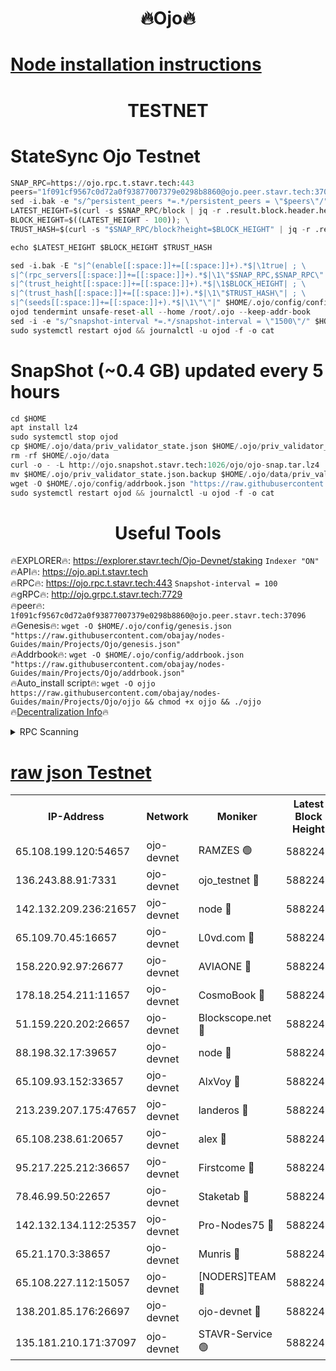 <h1 align="center"> 🔥Ojo🔥</h1>

[Node installation instructions](https://github.com/obajay/nodes-Guides/tree/main/Projects/Ojo)
=

<h1 align="center"> TESTNET</h1>

# StateSync Ojo Testnet
```python
SNAP_RPC=https://ojo.rpc.t.stavr.tech:443
peers="1f091cf9567c0d72a0f93877007379e0298b8860@ojo.peer.stavr.tech:37096"
sed -i.bak -e "s/^persistent_peers *=.*/persistent_peers = \"$peers\"/" $HOME/.ojo/config/config.toml
LATEST_HEIGHT=$(curl -s $SNAP_RPC/block | jq -r .result.block.header.height); \
BLOCK_HEIGHT=$((LATEST_HEIGHT - 100)); \
TRUST_HASH=$(curl -s "$SNAP_RPC/block?height=$BLOCK_HEIGHT" | jq -r .result.block_id.hash)

echo $LATEST_HEIGHT $BLOCK_HEIGHT $TRUST_HASH

sed -i.bak -E "s|^(enable[[:space:]]+=[[:space:]]+).*$|\1true| ; \
s|^(rpc_servers[[:space:]]+=[[:space:]]+).*$|\1\"$SNAP_RPC,$SNAP_RPC\"| ; \
s|^(trust_height[[:space:]]+=[[:space:]]+).*$|\1$BLOCK_HEIGHT| ; \
s|^(trust_hash[[:space:]]+=[[:space:]]+).*$|\1\"$TRUST_HASH\"| ; \
s|^(seeds[[:space:]]+=[[:space:]]+).*$|\1\"\"|" $HOME/.ojo/config/config.toml
ojod tendermint unsafe-reset-all --home /root/.ojo --keep-addr-book
sed -i -e "s/^snapshot-interval *=.*/snapshot-interval = \"1500\"/" $HOME/.ojo/config/app.toml
sudo systemctl restart ojod && journalctl -u ojod -f -o cat
```
# SnapShot (~0.4 GB) updated every 5 hours
```python
cd $HOME
apt install lz4
sudo systemctl stop ojod
cp $HOME/.ojo/data/priv_validator_state.json $HOME/.ojo/priv_validator_state.json.backup
rm -rf $HOME/.ojo/data
curl -o - -L http://ojo.snapshot.stavr.tech:1026/ojo/ojo-snap.tar.lz4 | lz4 -c -d - | tar -x -C $HOME/.ojo --strip-components 2
mv $HOME/.ojo/priv_validator_state.json.backup $HOME/.ojo/data/priv_validator_state.json
wget -O $HOME/.ojo/config/addrbook.json "https://raw.githubusercontent.com/obajay/nodes-Guides/main/Projects/Ojo/addrbook.json"
sudo systemctl restart ojod && journalctl -u ojod -f -o cat
```
 <h1 align="center"> Useful Tools</h1>

🔥EXPLORER🔥:        https://explorer.stavr.tech/Ojo-Devnet/staking        `Indexer "ON"` \
🔥API🔥:                     https://ojo.api.t.stavr.tech \
🔥RPC🔥:                    https://ojo.rpc.t.stavr.tech:443              `Snapshot-interval = 100` \
🔥gRPC🔥:                  http://ojo.grpc.t.stavr.tech:7729 \
🔥peer🔥:                   `1f091cf9567c0d72a0f93877007379e0298b8860@ojo.peer.stavr.tech:37096` \
🔥Genesis🔥:    ```wget -O $HOME/.ojo/config/genesis.json "https://raw.githubusercontent.com/obajay/nodes-Guides/main/Projects/Ojo/genesis.json"``` \
🔥Addrbook🔥:    ```wget -O $HOME/.ojo/config/addrbook.json "https://raw.githubusercontent.com/obajay/nodes-Guides/main/Projects/Ojo/addrbook.json"``` \
🔥Auto_install script🔥: ```wget -O ojjo https://raw.githubusercontent.com/obajay/nodes-Guides/main/Projects/Ojo/ojjo && chmod +x ojjo && ./ojjo``` \
🔥[Decentralization Info](https://github.com/obajay/StateSync-snapshots/tree/main/Projects/Ojo/Decentralization)🔥



<details>
<summary>RPC Scanning</summary>

<h2 align="center"> We scan nodes in real time every 4 hours. And we provide the final result of RPC endpoints.
We cannot influence the operation of these nodes in any way. </h2>


```python
If Voting Power is higher than 0 --> then the Node is a validator of the network and may be subject to attack and be a potential threat to the chain.
```
```python
We marked such validators with a red symbol
```

</details>

[raw json Testnet](https://rpc-check.ojot.stavr.tech/ojot/rpc-ojot-result.json)
=


<table><tr><th>IP-Address</th><th>Network</th><th>Moniker</th><th>Latest Block Height</th><th>Earliest Block Height</th><th>Catching Up</th><th>Tx Index</th><th>Voting Power</th><th>Scan Time</th></tr><tr><td>65.108.199.120:54657</td><td>ojo-devnet</td><td>RAMZES 🟢</td><td>5882240</td><td>306156</td><td>False</td><td>on</td><td>0</td><td>2024-03-14T19:59:17.323343814UTC</td></tr><tr><td>136.243.88.91:7331</td><td>ojo-devnet</td><td>ojo_testnet 🔴</td><td>5882242</td><td>308845</td><td>False</td><td>on</td><td>1000</td><td>2024-03-14T19:59:24.920896848UTC</td></tr><tr><td>142.132.209.236:21657</td><td>ojo-devnet</td><td>node 🔴</td><td>5882244</td><td>350001</td><td>False</td><td>on</td><td>1999</td><td>2024-03-14T19:59:36.278346319UTC</td></tr><tr><td>65.109.70.45:16657</td><td>ojo-devnet</td><td>L0vd.com 🔴</td><td>5882245</td><td>695918</td><td>False</td><td>off</td><td>998</td><td>2024-03-14T19:59:43.792949332UTC</td></tr><tr><td>158.220.92.97:26677</td><td>ojo-devnet</td><td>AVIAONE 🔴</td><td>5882243</td><td>2754001</td><td>False</td><td>on</td><td>19926</td><td>2024-03-14T19:59:33.456485079UTC</td></tr><tr><td>178.18.254.211:11657</td><td>ojo-devnet</td><td>CosmoBook 🔴</td><td>5882244</td><td>4392001</td><td>False</td><td>off</td><td>1047</td><td>2024-03-14T19:59:38.610878030UTC</td></tr><tr><td>51.159.220.202:26657</td><td>ojo-devnet</td><td>Blockscope.net 🔴</td><td>5882240</td><td>4425001</td><td>False</td><td>on</td><td>2097</td><td>2024-03-14T19:59:16.674302951UTC</td></tr><tr><td>88.198.32.17:39657</td><td>ojo-devnet</td><td>node 🔴</td><td>5882244</td><td>4710001</td><td>False</td><td>on</td><td>106903</td><td>2024-03-14T19:59:38.833239898UTC</td></tr><tr><td>65.109.93.152:33657</td><td>ojo-devnet</td><td>AlxVoy 🔴</td><td>5882244</td><td>4943001</td><td>False</td><td>on</td><td>6350855</td><td>2024-03-14T19:59:36.025055996UTC</td></tr><tr><td>213.239.207.175:47657</td><td>ojo-devnet</td><td>landeros 🔴</td><td>5882243</td><td>4967924</td><td>False</td><td>off</td><td>11083</td><td>2024-03-14T19:59:33.672211698UTC</td></tr><tr><td>65.108.238.61:20657</td><td>ojo-devnet</td><td>alex 🔴</td><td>5882240</td><td>5131001</td><td>False</td><td>on</td><td>11359</td><td>2024-03-14T19:59:17.001035528UTC</td></tr><tr><td>95.217.225.212:36657</td><td>ojo-devnet</td><td>Firstcome 🔴</td><td>5882241</td><td>5251946</td><td>False</td><td>on</td><td>13566</td><td>2024-03-14T19:59:22.646394644UTC</td></tr><tr><td>78.46.99.50:22657</td><td>ojo-devnet</td><td>Staketab 🔴</td><td>5882245</td><td>5668501</td><td>False</td><td>on</td><td>1276</td><td>2024-03-14T19:59:43.992128922UTC</td></tr><tr><td>142.132.134.112:25357</td><td>ojo-devnet</td><td>Pro-Nodes75 🔴</td><td>5882241</td><td>5782241</td><td>False</td><td>on</td><td>24651</td><td>2024-03-14T19:59:19.957655481UTC</td></tr><tr><td>65.21.170.3:38657</td><td>ojo-devnet</td><td>Munris 🔴</td><td>5882241</td><td>5782241</td><td>False</td><td>off</td><td>20123</td><td>2024-03-14T19:59:22.309711314UTC</td></tr><tr><td>65.108.227.112:15057</td><td>ojo-devnet</td><td>[NODERS]TEAM 🔴</td><td>5882245</td><td>5782245</td><td>False</td><td>off</td><td>9999</td><td>2024-03-14T19:59:43.238277108UTC</td></tr><tr><td>138.201.85.176:26697</td><td>ojo-devnet</td><td>ojo-devnet 🔴</td><td>5882245</td><td>5782245</td><td>False</td><td>on</td><td>1000024000</td><td>2024-03-14T19:59:43.501246556UTC</td></tr><tr><td>135.181.210.171:37097</td><td>ojo-devnet</td><td>STAVR-Service 🟢</td><td>5882240</td><td>5880101</td><td>False</td><td>on</td><td>0</td><td>2024-03-14T19:59:17.648411214UTC</td></tr></table>
